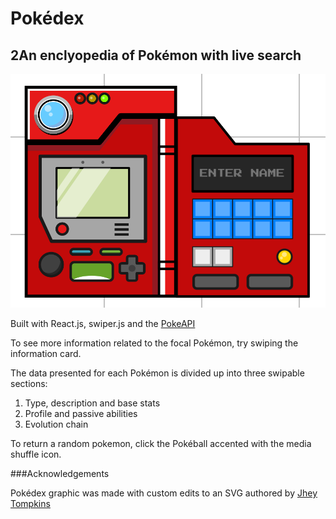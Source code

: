 # Pokédex 
## 2An enclyopedia of Pokémon with live search

![App preview](/Hero.png)

Built with React.js, swiper.js and the [PokeAPI](https://pokeapi.co/)

To see more information related to the focal Pokémon, try swiping the information card.

The data presented for each Pokémon is divided up into three swipable sections: 

1. Type, description and base stats
1. Profile and passive abilities
1. Evolution chain

To return a random pokemon, click the Pokéball accented with the media shuffle icon.

###Acknowledgements

Pokédex graphic was made with custom edits to an SVG authored by [Jhey Tompkins](https://jhey.dev/)

